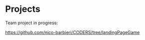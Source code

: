 # Projects


Team project in progress:

https://github.com/nico-barbieri/CODERS/tree/landingPageGame

